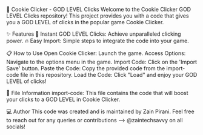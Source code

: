 🍪 Cookie Clicker - GOD LEVEL Clicks
Welcome to the Cookie Clicker GOD LEVEL Clicks repository! This project provides you with a code that gives you a GOD LEVEL of clicks in the popular game Cookie Clicker.

✨ Features
🚀 Instant GOD LEVEL Clicks: Achieve unparalleled clicking power.
🔥 Easy Import: Simple steps to integrate the code into your game.


📋 How to Use
Open Cookie Clicker: Launch the game.
Access Options: Navigate to the options menu in the game.
Import Code: Click on the 'Import Save' button.
Paste the Code: Copy the provided code from the import-code file in this repository.
Load the Code: Click "Load" and enjoy your GOD LEVEL of clicks!

📁 File Information
import-code: This file contains the code that will boost your clicks to a GOD LEVEL in Cookie Clicker.

💻 Author
This code was created and is maintained by Zain Pirani. Feel free to reach out for any queries or contributions --> @zaintechsavvy on all socials!
